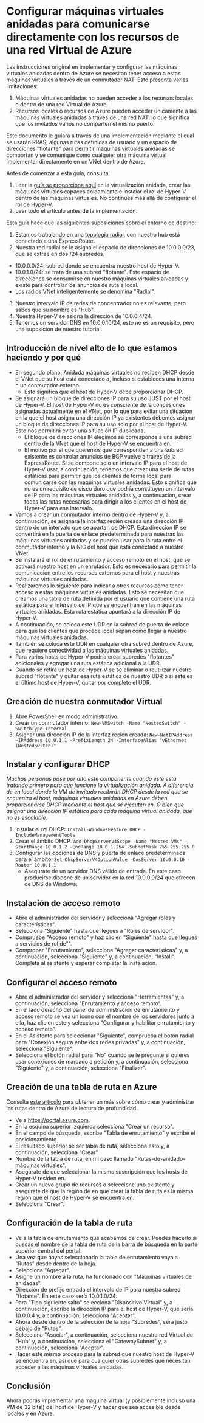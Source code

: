 # <a name="configuring-nested-vms-to-communicate-directly-with-resources-in-an-azure-virtual-network"></a>Configurar máquinas virtuales anidadas para comunicarse directamente con los recursos de una red Virtual de Azure
Las instrucciones original en implementar y configurar las máquinas virtuales anidadas dentro de Azure se necesitan tener acceso a estas máquinas virtuales a través de un conmutador NAT. Esto presenta varias limitaciones:

1. Máquinas virtuales anidadas no pueden acceder a los recursos locales o dentro de una red Virtual de Azure.
2. Recursos locales o recursos de Azure pueden acceder únicamente a las máquinas virtuales anidadas a través de una red NAT, lo que significa que los invitados varios no comparten el mismo puerto.

Este documento le guiará a través de una implementación mediante el cual se usarán RRAS, algunas rutas definidas de usuario y un espacio de direcciones "flotante" para permitir máquinas virtuales anidadas se comportan y se comunique como cualquier otra máquina virtual implementar directamente en un VNet dentro de Azure. 

Antes de comenzar a esta guía, consulta:
1. Leer la [guía se proporciona aquí](https://docs.microsoft.com/en-us/azure/virtual-machines/windows/nested-virtualization) en la virtualización anidada, crear las máquinas virtuales capaces anidamiento e instalar el rol de Hyper-V dentro de las máquinas virtuales. No continúes más allá de configurar el rol de Hyper-V.
2. Leer todo el artículo antes de la implementación.

Esta guía hace que las siguientes suposiciones sobre el entorno de destino:
1. Estamos trabajando en una [topología radial](https://docs.microsoft.com/en-us/azure/architecture/reference-architectures/hybrid-networking/hub-spoke), con nuestro hub está conectado a una ExpressRoute.
2. Nuestra red radial se le asigna el espacio de direcciones de 10.0.0.0/23, que se extrae en dos /24 subredes.
  * 10.0.0.0/24: subred donde se encuentra nuestro host de Hyper-V.
  * 10.0.1.0/24: se trata de una subred "flotante". Este espacio de direcciones se consumirse en nuestro máquinas virtuales anidadas y existe para controlar los anuncios de ruta a local.
  * Los radios VNet inteligentemente se denomina "Radial".
3. Nuestro intervalo IP de redes de concentrador no es relevante, pero sabes que su nombre es "Hub".
4. Nuestra Hyper-V se asigna la dirección de 10.0.0.4/24.
5. Tenemos un servidor DNS en 10.0.0.10/24, esto no es un requisito, pero una suposición de nuestro tutorial. 
 
## <a name="high-level-overview-of-what-were-doing-and-why"></a>Introducción de nivel alto de lo que estamos haciendo y por qué

* En segundo plano: Anidada máquinas virtuales no reciben DHCP desde el VNet que su host está conectado a, incluso si estableces una interna o un conmutador externo. 
  * Esto significa que el host de Hyper-V debe proporcionar DHCP.
* Se asignará un bloque de direcciones IP para su uso JUST por el host de Hyper-V.  El host de Hyper-V no es consciente de la concesiones asignadas actualmente en el VNet, por lo que para evitar una situación en la que el host asigna una dirección IP ya existentes debemos asignar un bloque de direcciones IP para su uso solo por el host de Hyper-V. Esto nos permitirá evitar una situación IP duplicada. 
  * El bloque de direcciones IP elegimos se corresponde a una subred dentro de la VNet que el host de Hyper-V se encuentra en.
  * El motivo por el que queremos que corresponden a una subred existente es controlar anuncios de BGP vuelve a través de la ExpressRoute. Si se compone solo un intervalo IP para el host de Hyper-V usar, a continuación, tenemos que crear una serie de rutas estáticas para permitir que los clientes de forma local para comunicarse con las máquinas virtuales anidadas. Esto significa que no es un requisito de disco duro que podría constituyen un intervalo de IP para las máquinas virtuales anidadas y, a continuación, crear todas las rutas necesarias para dirigir a los clientes en el host de Hyper-V para ese intervalo.
* Vamos a crear un conmutador interno dentro de Hyper-V y, a continuación, se asignará la interfaz recién creada una dirección IP dentro de un intervalo que se apartan de DHCP. Esta dirección IP se convertirá en la puerta de enlace predeterminada para nuestras las máquinas virtuales anidadas y se pueden usar para la ruta entre el conmutador interno y la NIC del host que está conectado a nuestro VNet.
* Se instalará el rol de enrutamiento y acceso remoto en el host, que se activará nuestro host en un enrutador.  Esto es necesario para permitir la comunicación entre los recursos externos para el host y nuestras máquinas virtuales anidadas.
* Realizaremos lo siguiente para indicar a otros recursos cómo tener acceso a estas máquinas virtuales anidadas. Esto se necesitan que creamos una tabla de ruta definida por el usuario que contiene una ruta estática para el intervalo de IP que se encuentran en las máquinas virtuales anidadas. Esta ruta estática apuntará a la dirección IP de Hyper-V.
* A continuación, se coloca este UDR en la subred de puerta de enlace para que los clientes que procede local sepan cómo llegar a nuestro máquinas virtuales anidadas.
* También se coloca este UDR en cualquier otra subred dentro de Azure, que requiere conectividad a las máquinas virtuales anidadas.
* Para varios hosts de Hyper-V podría crear subredes "flotantes" adicionales y agregar una ruta estática adicional a la UDR.
* Cuando se retira un host de Hyper-V se se eliminar o reutilizar nuestro subred "flotante" y quitar esa ruta estática de nuestro UDR o si este es el último host de Hyper-V, quitar por completo el UDR.
 
## <a name="creating-our-virtual-switch"></a>Creación de nuestra conmutador Virtual
1. Abre PowerShell en modo administrativo.
2. Crear un conmutador interno: `New-VMSwitch -Name "NestedSwitch" -SwitchType Internal`
3. Asignar una dirección IP de la interfaz recién creada: `New-NetIPAddress –IPAddress 10.0.1.1 -PrefixLength 24 -InterfaceAlias "vEthernet (NestedSwitch)"`
 
## <a name="install-and-configure-dhcp"></a>Instalar y configurar DHCP
*Muchas personas pase por alto este componente cuando este está tratando primero para que funcione la virtualización anidada. A diferencia de en local donde la VM de invitado recibirán DHCP desde la red que se encuentra el host, máquinas virtuales anidadas en Azure deben proporcionarse DHCP mediante el host que se ejecuten en. O bien que asignar una dirección IP estática para cada máquina virtual anidada, que no es escalable.*

1. Instalar el rol DHCP: `Install-WindowsFeature DHCP -IncludeManagementTools`
2. Crear el ámbito DHCP: `Add-DhcpServerV4Scope -Name "Nested VMs" -StartRange 10.0.1.2 -EndRange 10.0.1.254 -SubnetMask 255.255.255.0`
3. Configurar las opciones de DNS y puerta de enlace predeterminada para el ámbito: `Set-DhcpServerV4OptionValue -DnsServer 10.0.0.10 -Router 10.0.1.1`
    * Asegúrate de un servidor DNS válido de entrada. En este caso producirse dispone de un servidor en la red 10.0.0.0/24 que ofrecen de DNS de Windows.
 
## <a name="installing-remote-access"></a>Instalación de acceso remoto
* Abre el administrador del servidor y selecciona "Agregar roles y características".
* Selecciona "Siguiente" hasta que llegues a "Roles de servidor".
* Compruebe "Acceso remoto" y haz clic en "Siguiente" hasta que llegues a servicios de rol de"".
* Comprobar "Enrutamiento", selecciona "Agregar características" y, a continuación, selecciona "Siguiente" y, a continuación, "Install". Completa al asistente y esperar completar la instalación.
 
## <a name="configuring-remote-access"></a>Configurar el acceso remoto
* Abre el administrador del servidor y selecciona "Herramientas" y, a continuación, selecciona "Enrutamiento y acceso remoto".
* En el lado derecho del panel de administración de enrutamiento y acceso remoto se vea un icono con el nombre de los servidores junto a ella, haz clic en este y selecciona "Configurar y habilitar enrutamiento y acceso remoto".
* En el Asistente para seleccionar "Siguiente", comprueba el botón radial para "Conexión segura entre dos redes privadas" y, a continuación, selecciona "Siguiente".
* Selecciona el botón radial para "No" cuando se le pregunte si quieres usar conexiones de marcado a petición y, a continuación, selecciona "Siguiente" y, a continuación, selecciona "Finalizar".
 
## <a name="creating-a-route-table-within-azure"></a>Creación de una tabla de ruta en Azure
Consulta [este artículo](https://docs.microsoft.com/en-us/azure/virtual-network/tutorial-create-route-table-portal) para obtener un más sobre cómo crear y administrar las rutas dentro de Azure de lectura de profundidad. 
* Ve a https://portal.azure.com.
* En la esquina superior izquierda selecciona "Crear un recurso".
* En el campo de búsqueda, escribe "Tabla de enrutamiento" y escribe el posicionamiento.
* El resultado superior se ser tabla de ruta, selecciona esto y, a continuación, selecciona "Crear"
* Nombre de la tabla de ruta, en mi caso llamado "Rutas-de-anidado-máquinas virtuales".
* Asegúrate de que seleccionar la mismo suscripción que los hosts de Hyper-V residen en.
* Crear un nuevo grupo de recursos o seleccione uno existente y asegúrate de que la región de en que crear la tabla de ruta es la misma región que el host de Hyper-V se encuentra en.
* Selecciona "Crear".
 
## <a name="configuring-the-route-table"></a>Configuración de la tabla de ruta
* Ve a la tabla de enrutamiento que acabamos de crear. Puedes hacerlo si buscas el nombre de la tabla de ruta de la barra de búsqueda en la parte superior central del portal.
* Una vez que hayas seleccionado la tabla de enrutamiento vaya a "Rutas" desde dentro de la hoja.
* Selecciona "Agregar".
* Asigne un nombre a la ruta, ha funcionado con "Máquinas virtuales de anidadas".
* Dirección de prefijo entrada el intervalo de IP para nuestra subred "flotante". En este caso sería 10.0.1.0/24.
* Para "Tipo siguiente salto" selecciona "Dispositivo Virtual" y, a continuación, escribe la dirección IP para el host de Hyper-V, que sería 10.0.0.4 y, a continuación, selecciona "Aceptar".
* Ahora desde dentro de la selección de la hoja "Subredes", será justo debajo de "Rutas".
* Selecciona "Asociar", a continuación, selecciona nuestra red Virtual de "Hub" y, a continuación, selecciona el "GatewaySubnet" y, a continuación, selecciona "Aceptar".
* Hacer este mismo proceso para la subred que nuestro host de Hyper-V se encuentra en, así que para cualquier otras subredes que necesitan acceder a las máquinas virtuales anidadas.
 
## <a name="conclusion"></a>Conclusión
Ahora podrás implementar una máquina virtual (y posiblemente incluso una VM de 32 bits!) del host de Hyper-V y hacer que sea accesible desde locales y en Azure.
